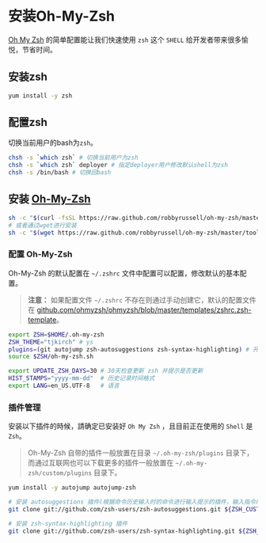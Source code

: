 # 安装Oh-My-Zsh

[Oh My Zsh](https://github.com/ohmyzsh/ohmyzsh) 的简单配置能让我们快速使用 `zsh` 这个 `SHELL` 给开发者带来很多愉悦，节省时间。


## 安装zsh
```bash
yum install -y zsh
```

## 配置zsh

切换当前用户的bash为`zsh`。

```bash
chsh -s `which zsh` # 切换当前用户为zsh
chsh -s `which zsh` deployer # 指定deployer用户修改默认shell为zsh
chsh -s /bin/bash # 切换回bash
```

## 安装 [Oh-My-Zsh](https://github.com/ohmyzsh/ohmyzsh)

```bash
sh -c "$(curl -fsSL https://raw.github.com/robbyrussell/oh-my-zsh/master/tools/install.sh)" # 通过curl进行安装
# 或者通过wget进行安装
sh -c "$(wget https://raw.github.com/robbyrussell/oh-my-zsh/master/tools/install.sh -O -)"
```

### 配置 Oh-My-Zsh

Oh-My-Zsh 的默认配置在 `~/.zshrc` 文件中配置可以配置，修改默认的基本配置。

> **注意：** 如果配置文件 `~/.zshrc` 不存在则通过手动创建它，默认的配置文件在 [github.com/ohmyzsh/ohmyzsh/blob/master/templates/zshrc.zsh-template](https://github.com/ohmyzsh/ohmyzsh/blob/master/templates/zshrc.zsh-template)。

```bash
export ZSH=$HOME/.oh-my-zsh
ZSH_THEME="tjkirch" # ys
plugins=(git autojump zsh-autosuggestions zsh-syntax-highlighting) # 开启常用插件,其中 git 是默认自带，其他三个插件的安装在下面有介绍
source $ZSH/oh-my-zsh.sh

export UPDATE_ZSH_DAYS=30 # 30天检查更新 zsh 并提示是否更新
HIST_STAMPS="yyyy-mm-dd"  # 历史记录时间格式
export LANG=en_US.UTF-8   # 语言
```

### 插件管理

安装以下插件的時候，請确定已安装好 `Oh My Zsh` ，且目前正在使用的 `Shell` 是 `Zsh`。

> Oh-My-Zsh 自带的插件一般放置在目录 `~/.oh-my-zsh/plugins` 目录下，而通过互联网也可以下载更多的插件一般放置在 `~/.oh-my-zsh/custom/plugins` 目录下。


```bash
yum install -y autojump autojump-zsh

# 安装 autosuggestions 插件(根据命令历史输入时的命令进行输入提示的插件，输入指令时，如果看到灰色字的自动完成显示，可以按下 ➔ 來采用。)
git clone git://github.com/zsh-users/zsh-autosuggestions.git ${ZSH_CUSTOM:-~/.oh-my-zsh/custom}/plugins/zsh-autosuggestions

# 安装 zsh-syntax-highlighting 插件
git clone git://github.com/zsh-users/zsh-syntax-highlighting.git ${ZSH_CUSTOM:-~/.oh-my-zsh/custom}/plugins/zsh-syntax-highlighting
```
